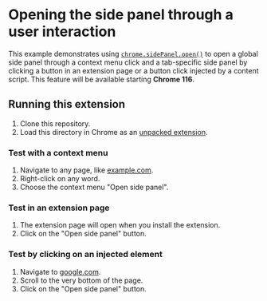 # Opening the side panel through a user interaction

This example demonstrates using [`chrome.sidePanel.open()`](https://developer.chrome.com/docs/extensions/reference/sidePanel/#method-open) to open a global side panel through a context menu click and a tab-specific side panel by clicking a button in an extension page or a button click injected by a content script. This feature will be available starting **Chrome 116**.

## Running this extension

1. Clone this repository.
2. Load this directory in Chrome as an [unpacked extension](https://developer.chrome.com/docs/extensions/mv3/getstarted/development-basics/#load-unpacked).

### Test with a context menu

1. Navigate to any page, like [example.com](http://example.com/).
2. Right-click on any word.
3. Choose the context menu "Open side panel".

### Test in an extension page

1. The extension page will open when you install the extension.
2. Click on the "Open side panel" button.

### Test by clicking on an injected element

1. Navigate to [google.com](http://www.google.com/).
2. Scroll to the very bottom of the page.
3. Click on the "Open side panel" button.
